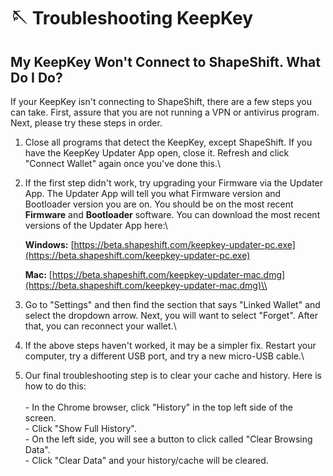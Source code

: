 # 🪡 Troubleshooting KeepKey

## My KeepKey Won't Connect to ShapeShift. What Do I Do?

If your KeepKey isn't connecting to ShapeShift, there are a few steps you can take. First, assure that you are not running a VPN or antivirus program. Next, please try these steps in order.

1. Close all programs that detect the KeepKey, except ShapeShift. If you have the KeepKey Updater App open, close it. Refresh and click "Connect Wallet" again once you've done this.\\
2.  If the first step didn't work, try upgrading your Firmware via the Updater App. The Updater App will tell you what Firmware version and Bootloader version you are on. You should be on the most recent **Firmware** and **Bootloader** software. You can download the most recent versions of the Updater App here:\\

    **Windows:** [https://beta.shapeshift.com/keepkey-updater-pc.exe](https://beta.shapeshift.com/keepkey-updater-pc.exe)

    **Mac:** [https://beta.shapeshift.com/keepkey-updater-mac.dmg](https://beta.shapeshift.com/keepkey-updater-mac.dmg)\\
3. Go to "Settings" and then find the section that says "Linked Wallet" and select the dropdown arrow. Next, you will want to select "Forget". After that, you can reconnect your wallet.\\
4. If the above steps haven't worked, it may be a simpler fix. Restart your computer, try a different USB port, and try a new micro-USB cable.\\
5. Our final troubleshooting step is to clear your cache and history. Here is how to do this:\
   \
   \- In the Chrome browser, click "History" in the top left side of the screen.\
   \- Click "Show Full History".\
   \- On the left side, you will see a button to click called "Clear Browsing Data".\
   \- Click "Clear Data" and your history/cache will be cleared.


